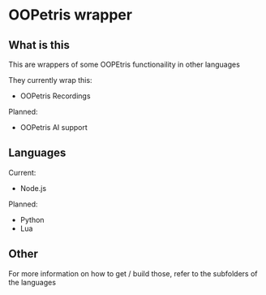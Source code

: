 # OOPetris wrapper

## What is this

This are wrappers of some OOPEtris functionaility in other languages

They currently wrap this:
- OOPetris Recordings

Planned:
- OOPetris AI support

## Languages


Current:
- Node.js

Planned:
- Python
- Lua

## Other

For more information on how to get / build those, refer to the subfolders of the languages
